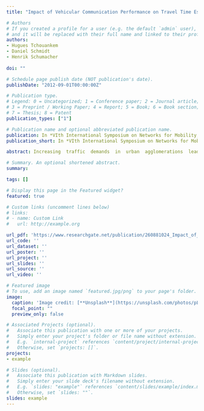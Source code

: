 ```yaml
---
title: "Impact of Vehicular Communication Performance on Travel Time Estimation in Urban Areas"

# Authors
# If you created a profile for a user (e.g. the default `admin` user), write the username (folder name) here 
# and it will be replaced with their full name and linked to their profile.
authors:
- Hugues Tchouankem
- Daniel Schmidt
- Henrik Schumacher
 
doi: ""

# Schedule page publish date (NOT publication's date).
publishDate: "2012-09-01T00:00:00Z"

# Publication type.
# Legend: 0 = Uncategorized; 1 = Conference paper; 2 = Journal article;
# 3 = Preprint / Working Paper; 4 = Report; 5 = Book; 6 = Book section;
# 7 = Thesis; 8 = Patent
publication_types: ["1"]

# Publication name and optional abbreviated publication name.
publication: In *VIth International Symposium on Networks for Mobility, Stuttgart, Germany*
publication_short: In *VIth International Symposium on Networks for Mobility (Fovus 2012)*

abstract: Increasing  traffic  demands  in  urban  agglomerations  lead  to  a  variety  of traffic challenges which are reflected in increasing travel times, numbers of stops and pollutant emissions. One of the main challenges in order to counteract these negative effects  is  the  exact  determination  or  estimation  of  travel  times,  which  is  a  basic requirement for each  traffic control  method, especially at urban intersections. In this paper, we present a travel time estimation (TTE) approach for urban areas based on vehicular  communication.  The  impact  of  communication  parameters  such  as transmission range,  message generation  rate  and penetration  rate on  the quality of the  TTE  is  analyzed  using  simulations.  For  this  purpose,  the  performance  of  the vehicle-to-infrastructure-based travel time estimation (V2I-based TTE) is compared to a perfect  TTE provided  by  the simulation  platform. The results  show that, while  the penetration rate  and the  transmission range significantly affect the TTE  accuracy, a message generation  rate of 1 msg/s should be sufficient  if at least 10 % of vehicles are equipped.

# Summary. An optional shortened abstract.
summary: 

tags: []

# Display this page in the Featured widget?
featured: true

# Custom links (uncomment lines below)
# links:
# - name: Custom Link
#   url: http://example.org

url_pdf: 'https://www.researchgate.net/publication/260881024_Impact_of_Vehicular_Communication_Performance_on_Travel_Time_Estimation_in_Urban_Areas'
url_code: ''
url_dataset: ''
url_poster: ''
url_project: ''
url_slides: ''
url_source: ''
url_video: ''

# Featured image
# To use, add an image named `featured.jpg/png` to your page's folder. 
image:
  caption: 'Image credit: [**Unsplash**](https://unsplash.com/photos/pLCdAaMFLTE)'
  focal_point: ""
  preview_only: false

# Associated Projects (optional).
#   Associate this publication with one or more of your projects.
#   Simply enter your project's folder or file name without extension.
#   E.g. `internal-project` references `content/project/internal-project/index.md`.
#   Otherwise, set `projects: []`.
projects:
- example

# Slides (optional).
#   Associate this publication with Markdown slides.
#   Simply enter your slide deck's filename without extension.
#   E.g. `slides: "example"` references `content/slides/example/index.md`.
#   Otherwise, set `slides: ""`.
slides: example
---
```





